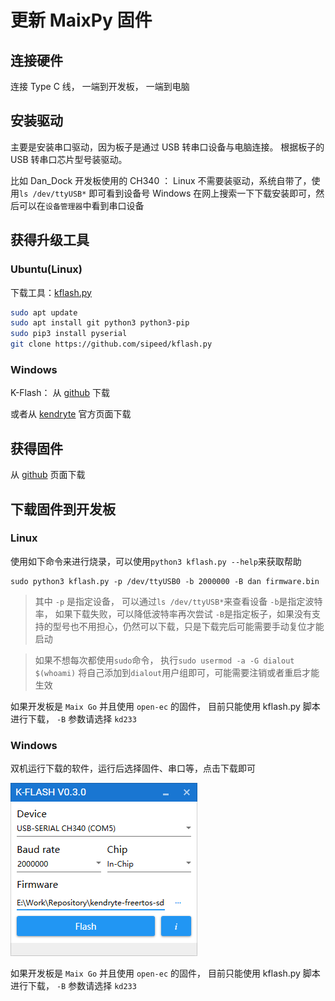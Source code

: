 更新 MaixPy 固件
===========



## 连接硬件

连接 Type C 线， 一端到开发板， 一端到电脑

## 安装驱动

主要是安装串口驱动，因为板子是通过 USB 转串口设备与电脑连接。
根据板子的 USB 转串口芯片型号装驱动。

比如 Dan_Dock 开发板使用的 CH340 ：
Linux 不需要装驱动，系统自带了，使用`ls /dev/ttyUSB*` 即可看到设备号
Windows 在网上搜索一下下载安装即可，然后可以在`设备管理器`中看到串口设备

## 获得升级工具

### Ubuntu(Linux)

下载工具：[kflash.py](https://github.com/sipeed/kflash.py)

```bash
sudo apt update
sudo apt install git python3 python3-pip
sudo pip3 install pyserial
git clone https://github.com/sipeed/kflash.py
```

### Windows

K-Flash： 从 [github](https://github.com/kendryte/kendryte-flash-windows/releases) 下载

或者从 [kendryte](https://kendryte.com/downloads/) 官方页面下载


## 获得固件

从 [github](https://github.com/sipeed/MaixPy/releases) 页面下载



## 下载固件到开发板

### Linux

使用如下命令来进行烧录，可以使用`python3 kflash.py --help`来获取帮助

```
sudo python3 kflash.py -p /dev/ttyUSB0 -b 2000000 -B dan firmware.bin
```
> 其中 `-p` 是指定设备， 可以通过`ls /dev/ttyUSB*`来查看设备
> `-b`是指定波特率， 如果下载失败，可以降低波特率再次尝试
> `-B`是指定板子，如果没有支持的型号也不用担心，仍然可以下载，只是下载完后可能需要手动复位才能启动

> 如果不想每次都使用`sudo`命令， 执行`sudo usermod -a -G dialout $(whoami)` 将自己添加到`dialout`用户组即可，可能需要注销或者重启才能生效

如果开发板是 `Maix Go` 并且使用 `open-ec` 的固件， 目前只能使用 kflash.py 脚本进行下载， `-B` 参数请选择 `kd233`

### Windows

双机运行下载的软件，运行后选择固件、串口等，点击下载即可

![kflash windows](../../assets/kflash_win.png)

如果开发板是 `Maix Go` 并且使用 `open-ec` 的固件， 目前只能使用 kflash.py 脚本进行下载， `-B` 参数请选择 `kd233`

